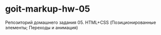 # goit-markup-hw-05
Репозиторий домашнего задания 05. HTML+CSS (Позиционированные элементы; Переходы и анимация)
